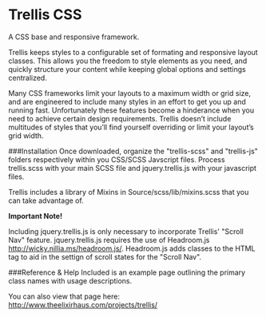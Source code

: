 # Trellis CSS
A CSS base and responsive framework.

Trellis keeps styles to a configurable set of formating and responsive layout classes. This allows you the freedom to style elements as you need, and quickly structure your content while keeping global options and settings centralized.

Many CSS frameworks limit your layouts to a maximum width or grid size, and are engineered to include many styles in an effort to get you up and running fast. Unfortunately these features become a hinderance when you need to achieve certain design requirements. Trellis doesn’t include multitudes of styles that you’ll find yourself overriding or limit your layout’s grid width.

###Installation
Once downloaded, organize the "trellis-scss" and "trellis-js" folders respectively within you CSS/SCSS Javscript files. Process trellis.scss with your main SCSS file and jquery.trellis.js with your javascript files.

Trellis includes a library of Mixins in Source/scss/lib/mixins.scss that you can take advantage of.

**Important Note!**

Including jquery.trellis.js is only necessary to incorporate Trellis' "Scroll Nav" feature. jquery.trellis.js requires the use of Headroom.js http://wicky.nillia.ms/headroom.js/. Headroom.js adds classes to the HTML tag to aid in the settign of scroll states for the "Scroll Nav". 


###Reference & Help
Included is an example page outlining the primary class names with usage descriptions. 

You can also view that page here: http://www.theelixirhaus.com/projects/trellis/
